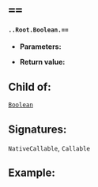# `==`

#### `..Root.Boolean.==`

* **Parameters:**

* **Return value:**

## Child of:

[`Boolean`](docs..Root.Boolean.md)

## Signatures:

`NativeCallable`, `Callable`



## Example:


